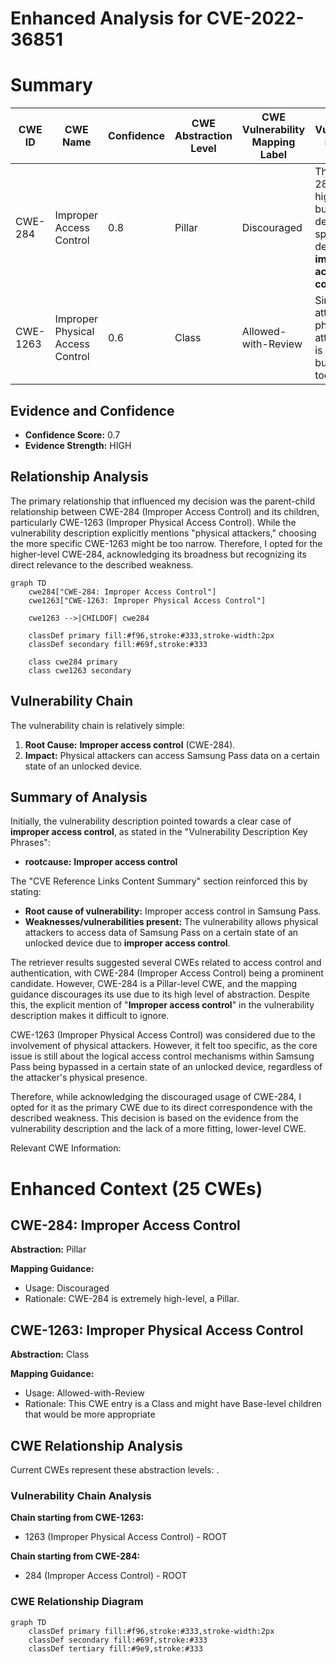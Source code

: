 # Enhanced Analysis for CVE-2022-36851

# Summary

| CWE ID | CWE Name | Confidence | CWE Abstraction Level | CWE Vulnerability Mapping Label | CWE-Vulnerability Mapping Notes |
|---|---|---|---|---|---|
| CWE-284 | Improper Access Control | 0.8 | Pillar | Discouraged | The CWE-284 is too high-level but the description specifically describes **improper access control**. |
| CWE-1263 | Improper Physical Access Control | 0.6 | Class | Allowed-with-Review | Since the attacker is a physical attacker, this is an option but it seems too specific.  |

## Evidence and Confidence

*   **Confidence Score:** 0.7
*   **Evidence Strength:** HIGH

## Relationship Analysis

The primary relationship that influenced my decision was the parent-child relationship between CWE-284 (Improper Access Control) and its children, particularly CWE-1263 (Improper Physical Access Control). While the vulnerability description explicitly mentions "physical attackers," choosing the more specific CWE-1263 might be too narrow. Therefore, I opted for the higher-level CWE-284, acknowledging its broadness but recognizing its direct relevance to the described weakness.

```mermaid
graph TD
    cwe284["CWE-284: Improper Access Control"]
    cwe1263["CWE-1263: Improper Physical Access Control"]
    
    cwe1263 -->|CHILDOF| cwe284
    
    classDef primary fill:#f96,stroke:#333,stroke-width:2px
    classDef secondary fill:#69f,stroke:#333
    
    class cwe284 primary
    class cwe1263 secondary
```

## Vulnerability Chain

The vulnerability chain is relatively simple:

1.  **Root Cause:** **Improper access control** (CWE-284).
2.  **Impact:** Physical attackers can access Samsung Pass data on a certain state of an unlocked device.

## Summary of Analysis

Initially, the vulnerability description pointed towards a clear case of **improper access control**, as stated in the "Vulnerability Description Key Phrases":
-   **rootcause:** **Improper access control**

The "CVE Reference Links Content Summary" section reinforced this by stating:
*   **Root cause of vulnerability:** Improper access control in Samsung Pass.
*   **Weaknesses/vulnerabilities present:** The vulnerability allows physical attackers to access data of Samsung Pass on a certain state of an unlocked device due to **improper access control**.

The retriever results suggested several CWEs related to access control and authentication, with CWE-284 (Improper Access Control) being a prominent candidate. However, CWE-284 is a Pillar-level CWE, and the mapping guidance discourages its use due to its high level of abstraction. Despite this, the explicit mention of "**Improper access control**" in the vulnerability description makes it difficult to ignore.

CWE-1263 (Improper Physical Access Control) was considered due to the involvement of physical attackers. However, it felt too specific, as the core issue is still about the logical access control mechanisms within Samsung Pass being bypassed in a certain state of an unlocked device, regardless of the attacker's physical presence.

Therefore, while acknowledging the discouraged usage of CWE-284, I opted for it as the primary CWE due to its direct correspondence with the described weakness. This decision is based on the evidence from the vulnerability description and the lack of a more fitting, lower-level CWE.

Relevant CWE Information:

# Enhanced Context (25 CWEs)

## CWE-284: Improper Access Control
**Abstraction:** Pillar

**Mapping Guidance:**
-   Usage: Discouraged
-   Rationale: CWE-284 is extremely high-level, a Pillar.

## CWE-1263: Improper Physical Access Control
**Abstraction:** Class

**Mapping Guidance:**
-   Usage: Allowed-with-Review
-   Rationale: This CWE entry is a Class and might have Base-level children that would be more appropriate


## CWE Relationship Analysis

Current CWEs represent these abstraction levels: .


### Vulnerability Chain Analysis

**Chain starting from CWE-1263:**
- 1263 (Improper Physical Access Control) - ROOT


**Chain starting from CWE-284:**
- 284 (Improper Access Control) - ROOT



### CWE Relationship Diagram

```mermaid
graph TD
    classDef primary fill:#f96,stroke:#333,stroke-width:2px
    classDef secondary fill:#69f,stroke:#333
    classDef tertiary fill:#9e9,stroke:#333
```